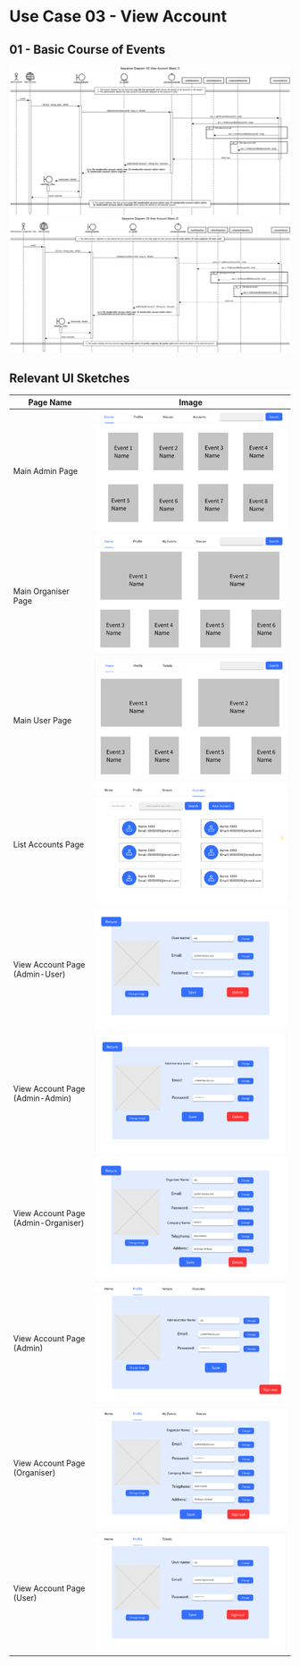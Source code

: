 # Use Case 03 - View Account

## 01 - Basic Course of Events

![View Account - Basic Course of Events(Administrator Viewing Other Accounts)](03-design/usecases/images/03-use-case-ViewAccount-basic1.png)
![View Account - Basic Course of Events(Administrator, Organiser or User Viewing Their Account)](03-design/usecases/images/03-use-case-ViewAccount-basic2.png)


## Relevant UI Sketches
| Page Name                           | Image                                                               |
|-------------------------------------|---------------------------------------------------------------------|
| Main Admin Page                     | ![Main Admin Page](/01-requirements/UI/01-main-admin.png)                            |
| Main Organiser Page                 | ![Main Organiser Page](/01-requirements/UI/02-main-organiser.png)                    |
| Main User Page                      | ![Main User Page](/01-requirements/UI/03-main-user.png)                              |
| List Accounts Page                  | ![List Accounts Page](/01-requirements/UI/04-list-accounts.png)                      |
| View Account Page (Admin-User)      | ![View Account Page](/01-requirements/UI/06-view&modify-account-admin-user.png)      |
| View Account Page (Admin-Admin)     | ![View Account Page](/01-requirements/UI/12-view&modify-account-admin-admin.png)     |
| View Account Page (Admin-Organiser) | ![View Account Page](/01-requirements/UI/15-view&modify-account-admin-organiser.png) |
| View Account Page (Admin)           | ![View Account Page](/01-requirements/UI/16-profile-admin.png)                       |
| View Account Page (Organiser)       | ![View Account Page](/01-requirements/UI/21-profile-organiser.png)                   |
| View Account Page (User)            | ![View Account Page](/01-requirements/UI/08-profile-user.png)      |
